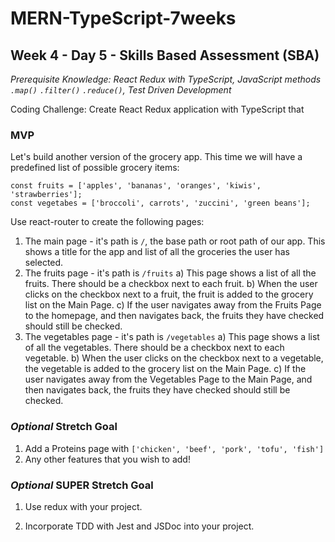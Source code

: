 # MERN-TypeScript-7weeks

## Week 4 - Day 5 - Skills Based Assessment (SBA)

*Prerequisite Knowledge: React Redux with TypeScript, JavaScript methods `.map()` `.filter()` `.reduce()`, Test Driven Development*

Coding Challenge: Create React Redux application with TypeScript that 

### MVP

Let's build another version of the grocery app. This time we will have a predefined list of possible grocery items:
```
const fruits = ['apples', 'bananas', 'oranges', 'kiwis', 'strawberries'];
const vegetabes = ['broccoli', carrots', 'zuccini', 'green beans'];
```

Use react-router to create the following pages:
1. The main page - it's path is `/`, the base path or root path of our app. This shows a title for the app and list of all the groceries the user has selected. 
2. The fruits page - it's path is `/fruits`
  a) This page shows a list of all the fruits. There should be a checkbox next to each fruit. 
  b) When the user clicks on the checkbox next to a fruit, the fruit is added to the grocery list on the Main Page.
  c) If the user navigates away from the Fruits Page to the homepage, and then navigates back, the fruits they have checked should still be checked. 
3. The vegetables page - it's path is `/vegetables`
  a) This page shows a list of all the vegetables. There should be a checkbox next to each vegetable. 
  b) When the user clicks on the checkbox next to a vegetable, the vegetable is added to the grocery list on the Main Page.
  c) If the user navigates away from the Vegetables Page to the Main Page, and then navigates back, the fruits they have checked should still be checked. 

### *Optional* Stretch Goal

1. Add a Proteins page with `['chicken', 'beef', 'pork', 'tofu', 'fish']`
2. Any other features that you wish to add!

### *Optional* SUPER Stretch Goal
1. Use redux with your project.

2. Incorporate TDD with Jest and JSDoc into your project.
